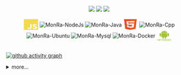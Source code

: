 <!--Hello
<h2><img src="https://emojis.slackmojis.com/emojis/images/1531849430/4246/blob-sunglasses.gif?1531849430" width="30"/> Hi 👋 , I'm MonRá! <img src="https://media.giphy.com/media/12oufCB0MyZ1Go/giphy.gif" width="50"></h2>
-->

<div>
  </p>
  <div align="center">
   <a href="https://www.facebook.com/ramon.chaib" target="_blank"><img src="https://img.shields.io/badge/-Facebook-%230077B5?style=for-the-badge&logo=facebook&logoColor=white" target="_blank"></a> 
  <a href="https://www.instagram.com/monrapps/" target="_blank"><img src="https://img.shields.io/badge/-Instagram-%23E4405F?style=for-the-badge&logo=instagram&logoColor=white" target="_blank"></a>
  <a href="https://www.linkedin.com/in/ramon-chaib-27007635/" target="_blank"><img src="https://img.shields.io/badge/-LinkedIn-%230077B5?style=for-the-badge&logo=linkedin&logoColor=white" target="_blank"></a>   
</div>
  
 <div style="display: inline_block" align="center"><br>
  <img align="center" alt="MonRa-Js" height="30" width="40" src="https://raw.githubusercontent.com/devicons/devicon/master/icons/javascript/javascript-plain.svg">
  <img align="center" alt="MonRa-NodeJs" height="30" width="40" src="https://cdn.jsdelivr.net/gh/devicons/devicon/icons/nodejs/nodejs-plain.svg">
  <!--img align="center" alt="MonRa-React" height="30" width="40" src="https://raw.githubusercontent.com/devicons/devicon/master/icons/react/react-original.svg"-->
  <img align="center" alt="MonRa-Java" height="30" width="40" src="https://cdn.jsdelivr.net/gh/devicons/devicon/icons/java/java-original.svg">
  <img align="center" alt="MonRa-HTML" height="30" width="40" src="https://raw.githubusercontent.com/devicons/devicon/master/icons/html5/html5-original.svg">
  <!--img align="center" alt="MonRa-CSS" height="30" width="40" src="https://raw.githubusercontent.com/devicons/devicon/master/icons/css3/css3-original.svg"-->
  <img align="center" alt="MonRa-Cpp" height="30" width="40" src="https://cdn.jsdelivr.net/gh/devicons/devicon/icons/cplusplus/cplusplus-original.svg">
  <img align="center" alt="MonRa-Ubuntu" height="30" width="40" src="https://cdn.jsdelivr.net/gh/devicons/devicon/icons/ubuntu/ubuntu-plain.svg">
  <img align="center" alt="MonRa-Mysql" height="30" width="40" src="https://cdn.jsdelivr.net/gh/devicons/devicon/icons/mysql/mysql-original.svg">
  <img align="center" alt="MonRa-Docker" height="30" width="40" src="https://cdn.jsdelivr.net/gh/devicons/devicon/icons/docker/docker-plain.svg">  
  <img align="center" alt="MonRa-Android" height="30" width="40" src="https://github.com/devicons/devicon/blob/master/icons/android/android-plain-wordmark.svg">
  
</div>
</a>

</br>

[![github activity graph](https://activity-graph.herokuapp.com/graph?username=monrapps&theme=chartreuse-dark)](https://github.com/monrapps/)

<div>
<details>
      <summary>more...</summary>
      
<!--
### <img src="https://media.giphy.com/media/VgCDAzcKvsR6OM0uWg/giphy.gif" width="50"> A little more about me...  

```javascript
const monra = {
    pronouns: "He" | "Him",
    code: ["any"],
    askMeAbout: ["any"],
    technologies: {
        backEnd: {
            js: ["any"],
        },
        mobileApp: {
            native: ["Android Development"]
        },
        devOps: ["AWS", "Docker🐳", "Route53", "Nginx"],
        databases: ["mongo", "MySql", "sqlite"],
        misc: ["Firebase", "Socket.IO", "selenium", "open-cv", "php", "SuiteApp"]
    },
    architecture: ["Serverless Architecture", "Progressive web applications", "Single page applications"],
    currentFocus: "Building Robots to ease opertations",
    funFact: "There are two ways to write error-free programs; only the third one works"
};
```
-->

---
<!--START_SECTION:waka-->
![Profile Views](http://img.shields.io/badge/Profile%20Views-2-blue)

![Lines of code](https://img.shields.io/badge/From%20Hello%20World%20I%27ve%20Written-26%20Thousand%20lines%20of%20code-blue)

**🐱 My GitHub Data** 

> 🏆 1,024 Contributions in the Year 2022
 > 
> 📦 17.2 kB Used in GitHub's Storage 
 > 
> 🚫 Not Opted to Hire
 > 
> 📜 9 Public Repositories 
 > 
> 🔑 9 Private Repositories  
 > 
**I'm an Early 🐤** 

```text
🌞 Morning    397 commits    ████████░░░░░░░░░░░░░░░░░   31.66% 
🌆 Daytime    628 commits    ████████████░░░░░░░░░░░░░   50.08% 
🌃 Evening    217 commits    ████░░░░░░░░░░░░░░░░░░░░░   17.3% 
🌙 Night      12 commits     ░░░░░░░░░░░░░░░░░░░░░░░░░   0.96%

```
📅 **I'm Most Productive on Tuesday** 

```text
Monday       224 commits    ████░░░░░░░░░░░░░░░░░░░░░   17.86% 
Tuesday      302 commits    ██████░░░░░░░░░░░░░░░░░░░   24.08% 
Wednesday    243 commits    ████░░░░░░░░░░░░░░░░░░░░░   19.38% 
Thursday     211 commits    ████░░░░░░░░░░░░░░░░░░░░░   16.83% 
Friday       175 commits    ███░░░░░░░░░░░░░░░░░░░░░░   13.96% 
Saturday     49 commits     █░░░░░░░░░░░░░░░░░░░░░░░░   3.91% 
Sunday       50 commits     █░░░░░░░░░░░░░░░░░░░░░░░░   3.99%

```


📊 **This Week I Spent My Time On** 

```text
⌚︎ Time Zone: America/Sao_Paulo

💬 Programming Languages: 
Kotlin                   2 hrs 22 mins       ████████████████░░░░░░░░░   65.41% 
XML                      37 mins             ████░░░░░░░░░░░░░░░░░░░░░   17.05% 
Java                     29 mins             ███░░░░░░░░░░░░░░░░░░░░░░   13.45% 
C++                      5 mins              ░░░░░░░░░░░░░░░░░░░░░░░░░   2.66% 
Other                    3 mins              ░░░░░░░░░░░░░░░░░░░░░░░░░   1.44%

🔥 Editors: 
Android Studio           3 hrs 28 mins       ████████████████████████░   95.9% 
Visual Studio            8 mins              █░░░░░░░░░░░░░░░░░░░░░░░░   4.1%

🐱‍💻 Projects: 
HotRS                    3 hrs 13 mins       ██████████████████████░░░   89.07% 
HotRS-Watch              14 mins             █░░░░░░░░░░░░░░░░░░░░░░░░   6.83% 
LinkSafe Service         8 mins              █░░░░░░░░░░░░░░░░░░░░░░░░   4.1%

💻 Operating System: 
Mac                      3 hrs 10 mins       ██████████████████████░░░   87.62% 
Windows                  26 mins             ███░░░░░░░░░░░░░░░░░░░░░░   12.38%

```

**I Mostly Code in Java** 

```text
Java                     8 repos             ██████░░░░░░░░░░░░░░░░░░░   24.24% 
C                        7 repos             █████░░░░░░░░░░░░░░░░░░░░   21.21% 
JavaScript               6 repos             ████░░░░░░░░░░░░░░░░░░░░░   18.18% 
C++                      4 repos             ███░░░░░░░░░░░░░░░░░░░░░░   12.12% 
C#                       2 repos             █░░░░░░░░░░░░░░░░░░░░░░░░   6.06%

```


**Timeline**

![Chart not found](https://raw.githubusercontent.com/monrapps/monrapps/master/charts/bar_graph.png) 


 Last Updated on 23/04/2022 06:20:46 UTC
<!--END_SECTION:waka-->

NOTE: Top languages does not indicate my skill level or anything like that. It is just a metric of which languages have been hosted by me on GitHub based on the usage across repositories. There are others which I haven't put up on GitHub.
